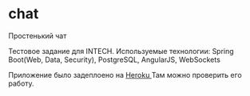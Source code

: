 # chat
Простенький чат  

Тестовое задание для INTECH.
Используемые технологии: Spring Boot(Web, Data, Security), PostgreSQL, AngularJS, WebSockets

Приложение было задеплоено на <a href="https://chat-intech.herokuapp.com"> Heroku </a>
Там можно проверить его работу.
